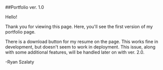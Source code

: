 ##Portfolio ver. 1.0

Hello!

Thank you for viewing this page. Here, you'll see the first version of my portfolio page. 

There is a download button for my resume on the page. This works fine in development, but doesn't seem to work in deployment. 
This issue, along with some additional features, will be handled later on with ver. 2.0.

-Ryan Szalaty
